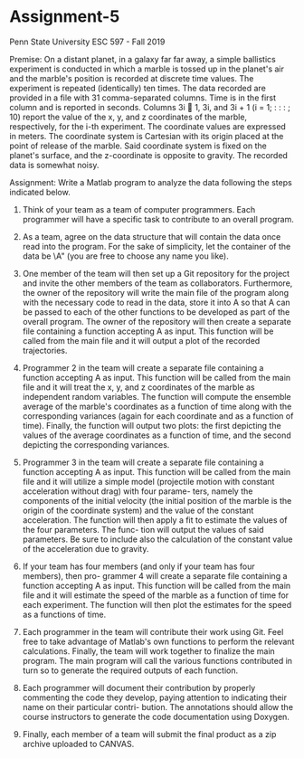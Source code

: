 # Assignment-5
Penn State University ESC 597 - Fall 2019

Premise:
On a distant planet, in a galaxy far far away, a simple ballistics experiment is conducted
in which a marble is tossed up in the planet's air and the marble's position is recorded at
discrete time values. The experiment is repeated (identically) ten times. The data recorded
are provided in a file with 31 comma-separated columns. Time is in the first column and is
reported in seconds. Columns 3i 􀀀 1, 3i, and 3i + 1 (i = 1; : : : ; 10) report the value of the
x, y, and z coordinates of the marble, respectively, for the i-th experiment. The coordinate
values are expressed in meters. The coordinate system is Cartesian with its origin placed at
the point of release of the marble. Said coordinate system is fixed on the planet's surface,
and the z-coordinate is opposite to gravity. The recorded data is somewhat noisy.


Assignment:
Write a Matlab program to analyze the data following the steps indicated below.

1. Think of your team as a team of computer programmers. Each programmer will have
a specific task to contribute to an overall program.

2. As a team, agree on the data structure that will contain the data once read into the
program. For the sake of simplicity, let the container of the data be \A" (you are free
to choose any name you like).

3. One member of the team will then set up a Git repository for the project and invite the
other members of the team as collaborators. Furthermore, the owner of the repository
will write the main file of the program along with the necessary code to read in the
data, store it into A so that A can be passed to each of the other functions to be
developed as part of the overall program. The owner of the repository will then create
a separate file containing a function accepting A as input. This function will be called
from the main file and it will output a plot of the recorded trajectories.

4. Programmer 2 in the team will create a separate file containing a function accepting
A as input. This function will be called from the main file and it will treat the x,
y, and z coordinates of the marble as independent random variables. The function
will compute the ensemble average of the marble's coordinates as a function of time
along with the corresponding variances (again for each coordinate and as a function of
time). Finally, the function will output two plots: the first depicting the values of the
average coordinates as a function of time, and the second depicting the corresponding
variances.

5. Programmer 3 in the team will create a separate file containing a function accepting
A as input. This function will be called from the main file and it will utilize a simple
model (projectile motion with constant acceleration without drag) with four parame-
ters, namely the components of the initial velocity (the initial position of the marble
is the origin of the coordinate system) and the value of the constant acceleration. The
function will then apply a fit to estimate the values of the four parameters. The func-
tion will output the values of said parameters. Be sure to include also the calculation
of the constant value of the acceleration due to gravity.

6. If your team has four members (and only if your team has four members), then pro-
grammer 4 will create a separate file containing a function accepting A as input. This
function will be called from the main file and it will estimate the speed of the marble
as a function of time for each experiment. The function will then plot the estimates
for the speed as a functions of time.

7. Each programmer in the team will contribute their work using Git. Feel free to take
advantage of Matlab's own functions to perform the relevant calculations. Finally, the team will work together to finalize the main program.
The main program will call the various functions contributed in turn so to generate
the required outputs of each function.

8. Each programmer will document their contribution by properly commenting the code
they develop, paying attention to indicating their name on their particular contri-
bution. The annotations should allow the course instructors to generate the code
documentation using Doxygen.

9. Finally, each member of a team will submit the final product as a zip archive uploaded
to CANVAS.
